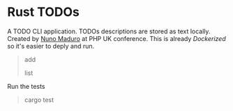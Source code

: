 # Rust TODOs

A TODO CLI application.
TODOs descriptions are stored as text locally.
Created by [Nuno Maduro](https://github.com/nunomaduro) at PHP UK conference.
This is already *Dockerized* so it's easier to deply and run.

> add <description>
>
> list

Run the tests
> cargo test

